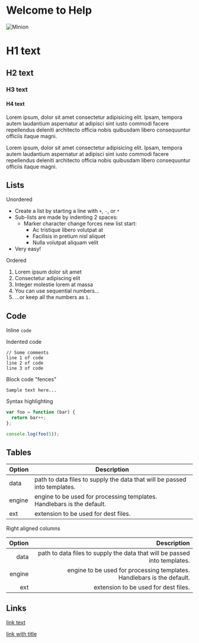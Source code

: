# Welcome to Help

![Minion](https://octodex.github.com/images/NUX_Octodex.gif)

# H1 text
## H2 text
### H3 text
#### H4 text

Lorem ipsum, dolor sit amet consectetur adipisicing elit. Ipsam, tempora autem laudantium aspernatur at adipisci sint iusto commodi facere repellendus deleniti architecto officia nobis quibusdam libero consequuntur officiis itaque magni.

Lorem ipsum, dolor sit amet consectetur adipisicing elit. Ipsam, tempora autem laudantium aspernatur at adipisci sint iusto commodi facere repellendus deleniti architecto officia nobis quibusdam libero consequuntur officiis itaque magni.

## Lists

Unordered

+ Create a list by starting a line with `+`, `-`, or `*`
+ Sub-lists are made by indenting 2 spaces:
  - Marker character change forces new list start:
    * Ac tristique libero volutpat at
    + Facilisis in pretium nisl aliquet
    - Nulla volutpat aliquam velit
+ Very easy!

Ordered

1. Lorem ipsum dolor sit amet
2. Consectetur adipiscing elit
3. Integer molestie lorem at massa
4. You can use sequential numbers...
5. ...or keep all the numbers as `1.`

## Code

Inline `code`

Indented code

    // Some comments
    line 1 of code
    line 2 of code
    line 3 of code


Block code "fences"

```
Sample text here...
```

Syntax highlighting

``` js
var foo = function (bar) {
  return bar++;
};

console.log(foo(5));
```

## Tables

| Option | Description |
| ------ | ----------- |
| data   | path to data files to supply the data that will be passed into templates. |
| engine | engine to be used for processing templates. Handlebars is the default. |
| ext    | extension to be used for dest files. |

Right aligned columns

| Option | Description |
| ------:| -----------:|
| data   | path to data files to supply the data that will be passed into templates. |
| engine | engine to be used for processing templates. Handlebars is the default. |
| ext    | extension to be used for dest files. |

## Links

[link text](http://dev.nodeca.com)

[link with title](http://nodeca.github.io/pica/demo/ "title text!")
